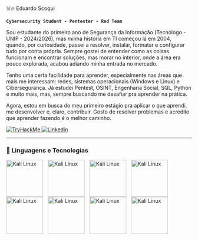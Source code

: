  ☠️🔥 Eduardo Scoqui

**`Cybersecurity Student - Pentester - Red Team`**

Sou estudante do primeiro ano de Segurança da Informação (Tecnólogo - UNIP - 2024/2026), mas minha história em TI começou lá em 2004, quando, por curiosidade, passei a resolver, instalar, formatar e configurar tudo por conta própria. Sempre gostei de entender como as coisas funcionam e encontrar soluções, mas morar no interior, onde a área era pouco explorada, acabou adiando minha entrada no mercado.

Tenho uma certa facilidade para aprender, especialmente nas áreas que mais me interessam: redes, sistemas operacionais (Windows e Linux) e Cibersegurança. Já estudei Pentest, OSINT, Engenharia Social, SQL, Python e muito mais, mas, sempre buscando me desafiar pra aprender na prática.

Agora, estou em busca do meu primeiro estágio pra aplicar o que aprendi, me desenvolver e, claro, contribuir. Gosto de resolver problemas e acredito que aprender fazendo é o melhor caminho.

<p align="left">
    <a href="https://tryhackme.com/r/p/skoqui">
        <img 
            alt="TryHackMe" 
            title="Vamos Jogar!" 
            src="https://img.shields.io/badge/TryHackMe-A4373A?style=for-the-badge&logo=microsoft-access&logoColor=white"
        />
    </a>
    <a href="https://www.linkedin.com/in/skoqui/">
        <img 
            alt="Linkedin" 
            title="Me segue lá!" 
            src="https://img.shields.io/badge/Linkedin-0077B5?style=for-the-badge&logo=microsoft-access&logoColor=white"
        />
    </a> 


---

### 🤖 Linguagens e Tecnologias


<img 
    align="left" 
    alt="Kali Linux"
    title="Kali Linux" 
    width="100px" 
    style="padding-right: 10px;" 
    src="https://img.shields.io/badge/Red%20Hat-EE0000?style=for-the-badge&logo=redhat&logoColor=white" 
/>

<img 
    align="left" 
    alt="Kali Linux"
    title="Kali Linux" 
    width="100px" 
    style="padding-right: 10px;" 
    src="https://img.shields.io/badge/Linux-FCC624?style=for-the-badge&logo=linux&logoColor=black" 
/>

<img 
    align="left" 
    alt="Kali Linux"
    title="Kali Linux" 
    width="100px" 
    style="padding-right: 10px;" 
    src="https://img.shields.io/badge/Windows-0078D6?style=for-the-badge&logo=windows&logoColor=white" 
/>

<img 
    align="left" 
    alt="Kali Linux"
    title="Kali Linux" 
    width="100px" 
    style="padding-right: 10px;" 
    src="https://img.shields.io/badge/ChatGPT-74aa9c?style=for-the-badge&logo=openai&logoColor=white" 
/>

<img 
    align="left" 
    alt="Kali Linux"
    title="Kali Linux" 
    width="100px" 
    style="padding-right: 10px;" 
    src="https://img.shields.io/badge/Python-3776AB?style=for-the-badge&logo=python&logoColor=white" 
/>
<img 
    align="left" 
    alt="Kali Linux"
    title="Kali Linux" 
    width="100px" 
    style="padding-right: 10px;" 
    src="https://img.shields.io/badge/HTML-239120?style=for-the-badge&logo=html5&logoColor=white" 
/>

<img 
    align="left" 
    alt="Kali Linux"
    title="Kali Linux" 
    width="100px" 
    style="padding-right: 10px;" 
    src="https://img.shields.io/badge/MySQL-00000F?style=for-the-badge&logo=mysql&logoColor=white" 
/>
<img 
    align="left" 
    alt="Kali Linux"
    title="Kali Linux" 
    width="100px" 
    style="padding-right: 10px;" 
    src="https://img.shields.io/badge/PostgreSQL-316192?style=for-the-badge&logo=postgresql&logoColor=white" 
/>






<br/>
<br/>
